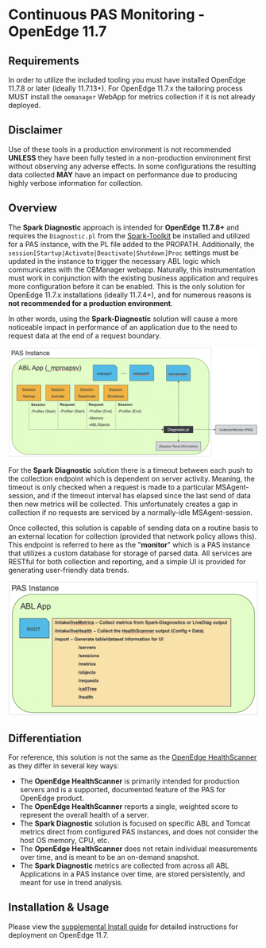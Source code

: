 # Continuous PAS Monitoring - OpenEdge 11.7 #

## Requirements ##

In order to utilize the included tooling you must have installed OpenEdge 11.7.8 or later (ideally 11.7.13+). For OpenEdge 11.7.x the tailoring process MUST install the `oemanager` WebApp for metrics collection if it is not already deployed.

## Disclaimer ##

Use of these tools in a production environment is not recommended **UNLESS** they have been fully tested in a non-production environment first without observing any adverse effects. In some configurations the resulting data collected **MAY** have an impact on performance due to producing highly verbose information for collection.

## Overview ##

The **Spark Diagnostic** approach is intended for **OpenEdge 11.7.8+** and requires the `Diagnostic.pl` from the [Spark-Toolkit](https://github.com/progress/Spark-Toolkit) be installed and utilized for a PAS instance, with the PL file added to the PROPATH. Additionally, the `session[Startup|Activate|Deactivate|Shutdown]Proc` settings must be updated in the instance to trigger the necessary ABL logic which communicates with the OEManager webapp. Naturally, this instrumentation must work in conjunction with the existing business application and requires more configuration before it can be enabled. This is the only solution for OpenEdge 11.7.x installations (ideally 11.7.4+), and for numerous reasons is **not recommended for a production environment**.

In other words, using the **Spark-Diagnostic** solution will cause a more noticeable impact in performance of an application due to the need to request data at the end of a request boundary.

![Spark Diagnostic Architecture](Arch-Spark.png)

For the **Spark Diagnostic** solution there is a timeout between each push to the collection endpoint which is dependent on server activity. Meaning, the timeout is only checked when a request is made to a particular MSAgent-session, and if the timeout interval has elapsed since the last send of data then new metrics will be collected. This unfortunately creates a gap in collection if no requests are serviced by a normally-idle MSAgent-session.

Once collected, this solution is capable of sending data on a routine basis to an external location for collection (provided that network policy allows this). This endpoint is referred to here as the "**monitor**" which is a PAS instance that utilizes a custom database for storage of parsed data. All services are RESTful for both collection and reporting, and a simple UI is provided for generating user-friendly data trends.

![Monitor Architecture](Arch-Monitor.png)

## Differentiation ##

For reference, this solution is not the same as the [OpenEdge HealthScanner](https://docs.progress.com/bundle/pas-for-openedge-management/page/Use-the-OpenEdge-HealthScanner.html) as they differ in several key ways:

- The **OpenEdge HealthScanner** is primarily intended for production servers and is a supported, documented feature of the PAS for OpenEdge product.
- The **OpenEdge HealthScanner** reports a single, weighted score to represent the overall health of a server.
- The **Spark Diagnostic** solution is focused on specific ABL and Tomcat metrics direct from configured PAS instances, and does not consider the host OS memory, CPU, etc.
- The **OpenEdge HealthScanner** does not retain individual measurements over time, and is meant to be an on-demand snapshot.
- The **Spark Diagnostic** metrics are collected from across all ABL Applications in a PAS instance over time, are stored persistently, and meant for use in trend analysis.

## Installation & Usage ##

Please view the [supplemental Install guide](INSTALL_OE117.md) for detailed instructions for deployment on OpenEdge 11.7.